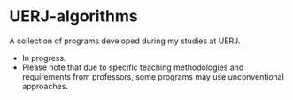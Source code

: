 # UERJ-algorithms
A collection of programs developed during my studies at UERJ.

- In progress.
- Please note that due to specific teaching methodologies and requirements from professors, some programs may use unconventional approaches.
